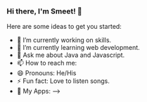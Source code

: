 ### Hi there, I'm Smeet! 👋 

Here are some ideas to get you started:

- 🔭 I’m currently working on skills.
- 🌱 I’m currently learning web development.
- 💬 Ask me about Java and Javascript.
- 📫 How to reach me: 
- 😄 Pronouns: He/His
- ⚡ Fun fact: Love to listen songs.
- 📱  My Apps: 
-->

